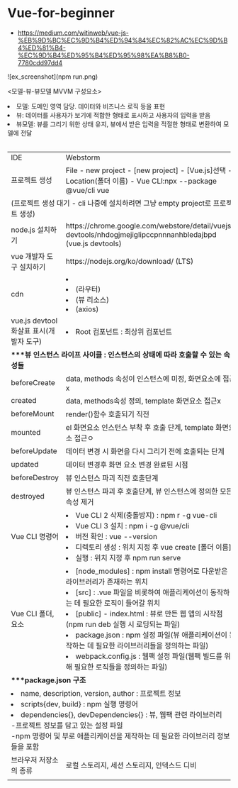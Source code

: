 # Vue-for-beginner

- https://medium.com/witinweb/vue-js-%EB%9D%BC%EC%9D%B4%ED%94%84%EC%82%AC%EC%9D%B4%ED%81%B4-%EC%9D%B4%ED%95%B4%ED%95%98%EA%B8%B0-7780cdd97dd4

![ex_screenshot](npm run.png)

<모델-뷰-뷰모델 MVVM 구성요소>
<li>모델: 도메인 영역 담당. 데이터와 비즈니스 로직 등을 표현</li>
<li>뷰: 데이터를 사용자가 보기에 적합한 형태로 표시하고 사용자의 입력을 받음</li>
<li>뷰모델: 뷰를 그리기 위한 상태 유지, 뷰에서 받은 입력을 적절한 형태로 변환하여 모델에 전달</li>
  <br>
<table>
  <tr>
    <td>IDE
    <td>Webstorm
  </tr>
  <tr>
    <td>프로젝트 생성
    <td>File - new project - [new project] - [Vue.js]선택 - Location(폴더 이름) - Vue CLI:npx --package @vue/cli vue
  </tr>
  <tr>
    <td colspan=2>(프로젝트 생성 대기 - cli 나중에 설치하려면 그냥 empty project로 프로젝트 생성)
  </tr>
  <tr>
    <td>node.js 설치하기
    <td>https://chrome.google.com/webstore/detail/vuejs-devtools/nhdogjmejiglipccpnnnanhbledajbpd (vue.js devtools)
  </tr>
  <tr>
    <td>vue 개발자 도구 설치하기
    <td>https://nodejs.org/ko/download/ (LTS) 
  </tr>
  <tr>
    <td>cdn
    <td>
      <li><script src="https://unpkg.com/vue"></script></li>
      <li>(라우터)<script src="https://unpkg.com/vue-router/dist/vue-router.js"></script></li>
      <li>(뷰 리소스)<script src="https://cdn.jsdelivr.net/npm/vue-resource@1.5.1"></script></li>
      <li>(axios)<script src="https://unpkg.com/axios/dist/axios.min.js"></script></li>
  </tr>
  <tr>
    <td>vue.js devtool 화살표 표시(개발자 도구)
    <td>
      <li>Root 컴포넌트 : 최상위 컴포넌트</li>
  </tr>
  <tr>
    <td colspan=2><b>***뷰 인스턴스 라이프 사이클 : 인스턴스의 상태에 따라 호출할 수 있는 속성들</b>
  </tr>
  <tr>
    <td>beforeCreate
    <td>data, methods 속성이 인스턴스에 미정, 화면요소에 접근x
  </tr>
  <tr>
    <td>created
    <td>data, methods속성 정의, template 화면요소 접근x
  </tr>
  <tr>
    <td>beforeMount
    <td>render()함수 호출되기 직전
  </tr>
  <tr>
    <td>mounted
    <td>el 화면요소 인스턴스 부착 후 호출 단계, template 화면요소 접근ㅇ
  </tr>
  <tr>
    <td>beforeUpdate
    <td>데이터 변경 시 화면을 다시 그리기 전에 호출되는 단계
  </tr>
  <tr>
    <td>updated
    <td>데이터 변경후 화면 요소 변경 완료된 시점
  </tr>
  <tr>
    <td>beforeDestroy
    <td>뷰 인스턴스 파괴 직전 호출단계
  </tr>
  <tr>
    <td>destroyed
    <td>뷰 인스턴스 파괴 후 호출단계, 뷰 인스턴스에 정의한 모든 속성 제거
  </tr>
  <tr>
    <td>Vue CLI 명령어
    <td>
      <li>Vue CLI 2 삭제(충돌방지) : npm r -g vue-cli</li>
      <li>Vue CLI 3 설치 : npm i -g @vue/cli</li>
      <li>버전 확인 : vue --version</li>
      <li>디렉토리 생성 : 위치 지정 후 vue create [폴더 이름]</li>
      <li>실행 : 위치 지정 후 npm run serve</li>
  </tr>
  <tr>
    <td>Vue CLI 폴더, 요소
    <td>
      <li>[node_modules] : npm install 명령어로 다운받은 라이브러리가 존재하는 위치</li>
      <li>[src] : .vue 파일을 비롯하여 애플리케이션이 동작하는 데 필요한 로직이 들어갈 위치</li>
      <li>[public] - index.html : 뷰로 만든 웹 앱의 시작점(npm run deb 실행 시 로딩되는 파일)</li>
      <li>package.json : npm 설정 파일(뷰 애플리케이션이 동작하는 데 필요한 라이브러리들을 정의하는 파일)</li>
      <li>webpack.config.js : 웹팩 설정 파일(웹팩 빌드를 위해 필요한 로직들을 정의하는 파일)</li>
  </tr>
  <tr>
    <td colspan=2><b>***package.json 구조</b>
  </tr>
  <tr>
    <td colspan=2>
      <li>name, description, version, author : 프로젝트 정보</li>
      <li>scripts{dev, build} : npm 실행 명령어</li>
      <li>dependencies{}, devDependencies{} : 뷰, 웹팩 관련 라이브러리</li>
      -프로젝트 정보를 담고 있는 설정 파일 <br>
      -npm 명령어 및 부로 애플리케이션을 제작하는 데 필요한 라이브러리 정보들을 포함 <br>
  </tr>
  <tr>
    <td>브라우저 저장소의 종류
    <td>로컬 스토리지, 세션 스토리지, 인덱스드 디비
  </tr>
  <tr>
    <td>
    <td>
  </tr>
</table>
